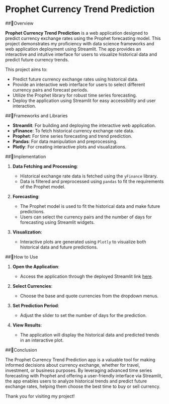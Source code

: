 # Prophet Currency Trend Prediction

##🔺Overview

**Prophet Currency Trend Prediction** is a web application designed to predict currency exchange rates using the Prophet forecasting model. This project demonstrates my proficiency with data science frameworks and web application deployment using Streamlit. The app provides an interactive and intuitive interface for users to visualize historical data and predict future currency trends.

This project aims to:
- Predict future currency exchange rates using historical data.
- Provide an interactive web interface for users to select different currency pairs and forecast periods.
- Utilize the Prophet library for robust time series forecasting.
- Deploy the application using Streamlit for easy accessibility and user interaction.

##🔺Frameworks and Libraries

- **Streamlit**: For building and deploying the interactive web application.
- **yFinance**: To fetch historical currency exchange rate data.
- **Prophet**: For time series forecasting and trend prediction.
- **Pandas**: For data manipulation and preprocessing.
- **Plotly**: For creating interactive plots and visualizations.

##🔺Implementation

1. **Data Fetching and Processing**:
    - Historical exchange rate data is fetched using the `yFinance` library.
    - Data is filtered and preprocessed using `pandas` to fit the requirements of the Prophet model.

2. **Forecasting**:
    - The Prophet model is used to fit the historical data and make future predictions.
    - Users can select the currency pairs and the number of days for forecasting using Streamlit widgets.

3. **Visualization**:
    - Interactive plots are generated using `Plotly` to visualize both historical data and future predictions.

##🔺How to Use

1. **Open the Application**:
    - Access the application through the deployed Streamlit link [here](https://prophetcurrencytrend.streamlit.app/).

2. **Select Currencies**:
    - Choose the base and quote currencies from the dropdown menus.

3. **Set Prediction Period**:
    - Adjust the slider to set the number of days for the prediction.

4. **View Results**:
    - The application will display the historical data and predicted trends in an interactive plot.

##🔺Conclusion

The Prophet Currency Trend Prediction app is a valuable tool for making informed decisions about currency exchange, whether for travel, investment, or business purposes. By leveraging advanced time series forecasting with Prophet and offering a user-friendly interface via Streamlit, the app enables users to analyze historical trends and predict future exchange rates, helping them choose the best time to buy or sell currency.

Thank you for visiting my project!
